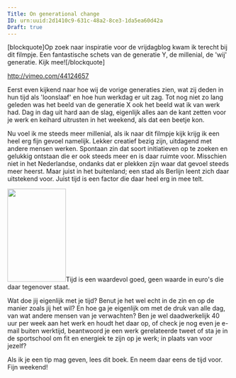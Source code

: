 ```yaml
---
Title: On generational change
ID: urn:uuid:2d1410c9-631c-48a2-8ce3-1da5ea60d42a
Draft: true
---
```

[blockquote]Op zoek naar inspiratie voor de vrijdagblog kwam ik terecht bij dit filmpje. Een fantastische schets van de generatie Y, de millenial, de 'wij' generatie. Kijk mee![/blockquote]</span>

http://vimeo.com/44124657

Eerst even kijkend naar hoe wij de vorige generaties zien, wat zij deden in hun tijd als 'loonslaaf' en hoe hun werkdag er uit zag. Tot nog niet zo lang geleden was het beeld van de generatie X ook het beeld wat ik van werk had. Dag in dag uit hard aan de slag, eigenlijk alles aan de kant zetten voor je werk en keihard uitrusten in het weekend, als dat een beetje kon.

Nu voel ik me steeds meer millenial, als ik naar dit filmpje kijk krijg ik een heel erg fijn gevoel namelijk. Lekker creatief bezig zijn, uitdagend met andere mensen werken. Spontaan zin dat soort initiatieven op te zoeken en gelukkig ontstaan die er ook steeds meer en is daar ruimte voor. Misschien niet in het Nederlandse, ondanks dat er plekken zijn waar dat gevoel steeds meer heerst. Maar juist in het buitenland; een stad als Berlijn leent zich daar uitstekend voor. Juist tijd is een factor die daar heel erg in mee telt.

<img class="alignleft wp-image-2956" title="koen haegens neem de tijd" src="http://keesromkes.old/wp-content/uploads/2012/08/koen-haegens-neem-de-tijd-189x300.jpg" alt="" width="132" height="210" />Tijd is een waardevol goed, geen waarde in euro's die daar tegenover staat.

Wat doe jij eigenlijk met je tijd? Benut je het wel echt in de zin en op de manier zoals jij het wil? En hoe ga je eigenlijk om met de druk van alle dag, van wat andere mensen van je verwachten? Ben je wel daadwerkelijk 40 uur per week aan het werk en houdt het daar op, of check je nog even je e-mail buiten werktijd, beantwoord je een werk gerelateerde tweet of sta je in de sportschool om fit en energiek te zijn op je werk; in plaats van voor jezelf?

Als ik je een tip mag geven, lees dit boek. En neem daar eens de tijd voor. Fijn weekend!
